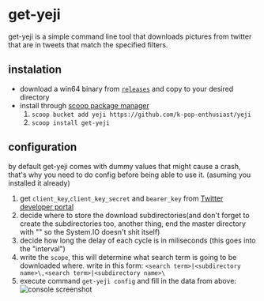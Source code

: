 # get-yeji
get-yeji is a simple command line tool that downloads pictures from twitter that are in tweets that match the specified filters.
## instalation
* download a win64 binary from [`releases`](https://github.com/k-pop-enthusiast/get-yeji/releases) and copy to your desired directory
* install through [scoop package manager](https://github.com/lukesampson/scoop)
  1. `scoop bucket add yeji https://github.com/k-pop-enthusiast/yeji`
  2. `scoop install get-yeji`
## configuration
by default get-yeji comes with dummy values that might cause a crash, that's why you need to do config before being able to use it. (asuming you installed it already)
1. get `client_key`,`client_key_secret` and `bearer_key` from [Twitter developer portal](https://developer.twitter.com/en/portal/dashboard)
2. decide where to store the download subdirectories(and don't forget to create the subdirectories too, another thing, end the master directory with "\" so the System.IO doesn't shit itself)
3. decide how long the delay of each cycle is in miliseconds (this goes into the "interval")
4. write the `scope`, this will determine what search term is going to be downloaded where. write in this form: `<search term>|<subdirectory name>\,<search term>|<subdirectory name>\`
5. execute command `get-yeji config` and fill in the data from above:
![console screenshot](https://files.catbox.moe/k0yj71.png)

